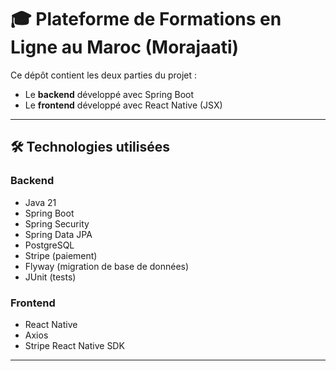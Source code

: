 # 🎓 Plateforme de Formations en Ligne au Maroc (Morajaati)

Ce dépôt contient les deux parties du projet :  
- Le **backend** développé avec Spring Boot  
- Le **frontend** développé avec React Native (JSX)

---

## 🛠️ Technologies utilisées

### Backend
- Java 21
- Spring Boot
- Spring Security
- Spring Data JPA
- PostgreSQL
- Stripe (paiement)
- Flyway (migration de base de données)
- JUnit (tests)

### Frontend
- React Native
- Axios
- Stripe React Native SDK

---
